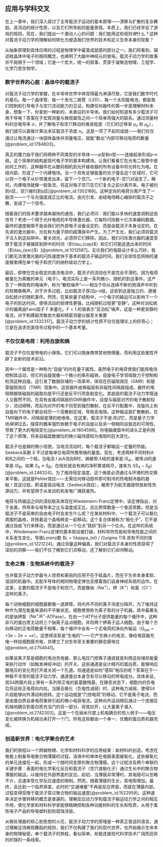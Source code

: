 ## 应用与学科交叉

在上一章中，我们深入探讨了主导载流子运动的基本原理——漂移与扩散的复杂舞蹈、其流动的统计性质，以及它们所导航的能量景观。本质上，我们已经学会了游戏的规则。现在，我们提出一个激动人心的问题：我们能用这些规则*做*什么？这种对载流子动力学的理解如何转化为塑造我们世界的技术和定义生命本身的现象？

从抽象原理到具体应用的过程是物理学中最富成就感的部分之一。我们将看到，描述硅晶体中电子的相同概念，也阐明了大脑中神经元的放电。载流子动力学的故事并不局限于一个领域；它是一个宏大、统一的叙事，贯穿于凝聚态物理、工程学、化学乃至生物学。

### 数字世界的心脏：晶体中的载流子

对载流子动力学的掌握，在半导体世界中体现得最为淋漓尽致，它是我们数字时代的基石。每一个晶体管、每一个发光二极管（LED）、每一个太阳能电池，都是我们控制和引导电子与空穴流动能力的见证。构建任何器件的第一步是理解材料本身。想象一下，你拿到一种新的、未表征的半导体。我们如何知道有多少载流子可用于导电？答案在于宏观测量与微观属性之间一个简单而强大的联系。通过测量材料的总电导率 $\sigma$，并了解电子和空穴移动的难易程度（它们的迁移率 $\mu_n$ 和 $\mu_p$），我们就可以直接计算出本征载流子浓度 $n_i$。这是一项了不起的成就——我们仅仅通过让电流通过一块固体晶体并测量电压，就能“数出”内部可移动电荷的数量[@problem_id:1784603]。

真正的魔力始于我们将两种不同类型的半导体——p型和n型——连接起来形成p-n结。这个简单的结构是现代电子学的基本构建块。让我们看看它在光电二极管中是如何工作的，这种器件在从数码相机到光纤接收器的所有设备中将光转化为电。在结内部，形成了一个内建电场。当一个具有足够能量的光子撞击这个区域时，它可以将一个电子从价带激发出来，留下一个空穴。一个新的电子-空穴对诞生了。瞬间，内建电场就像一股急流，将这对电子空穴在它们复合之前分离开来。电子被扫到n区，空穴被扫到p区[@problem_id:1302188]。这种定向的电荷分离产生了一股流——一个与光强度成正比的电流。由光引发、由结电场精心编排的载流子之舞，变成了一个信号。

随着我们的技术要求越来越快的通信，我们必须问：我们能以多快的速度调制这些信号？考虑一个用于光纤电缆的半导体激光器，它每秒闪烁数十亿次来编码数据。最终的速度极限不是由我们的外部电子设备设定的，而是由载流子本身设定的。在先进的激光器中，光在称为量子阱的超薄层中产生。为了产生光，我们必须将载流子注入到这些阱中。要关闭光，必须将它们移除。因此，我们闪烁激光器的速度受限于载流子被捕获到阱中的时间（$\\tau_{cap}$）和它们可能逃逸出来的时间（$\\tau_{esc}$）[@problem_id:1013587]。无论我们的电路设计多么巧妙，我们都无法使激光器的闪烁速度快于基本的载流子输运时间。我们全球信息网络的速度被束缚在单个电子和空穴的纳秒级动力学上。

最后，即使在完全稳定的直流电流中，载流子的流动也不是完全平滑的。因为电荷被量化为离散的单元（电子），电流实际上是一系列微小、随机的到达事件。这产生了一种固有的电噪声，称为“散粒噪声”——相当于你从连绵不断的雨滴声中听到的轻微嘶嘶声。对于许多过程，比如载流子穿过p-n结，这些到达是独立的、遵循泊松统计的随机事件。然而，在某些量子结构中，一个电子的输运可以影响下一个电子的到达时间，使得流动的规律性更强，比纯随机过程更“安静”。这种对泊松统计的偏离由Fano因子 $F$ 来量化。$F \lt 1$ 的值表示“亚泊松”噪声，这是一种更安静的电流，对于构建超灵敏放大器和精密测量仪器至关重要[@problem_id:1332317]。载流子动力学的统计性质不仅仅是理论上的好奇心；它是在追求完美信号过程中的一个基本考量。

### 不仅仅是电荷：利用自旋和熵

载流子不仅仅是带电的小弹珠。它们可以随身携带其他物理量，而利用这些属性开辟了全新的技术前沿。

其中一个属性是一种称为“自旋”的内在量子属性。虽然电子的电荷使我们能用电场控制其运动，但它的自旋就像一个微小的条形磁铁。自旋电子学领域致力于控制和检测这种自旋。这引发了数据存储的一场革命，体现在巨磁阻效应（GMR）和隧穿磁阻效应（TMR）现象中。这些器件由铁磁层和非磁性间隔层组成。器件的电阻根据铁磁层的磁取向是平行还是反平行而急剧变化。其底层的载流子动力学既迷人又截然不同。在具有金属间隔层的GMR器件中，自旋与磁层对齐的电子散射较少，流动顺畅，而反向对齐的电子则受到强烈散射。在反平行配置中，自旋向上和自旋向下的电子都会经历一个高散射区域，导致高电阻。这种输运是扩散散射。在TMR器件中，间隔层是薄的绝缘体。在这里，载流子不是*流过*它，而是量子力学地*隧穿*过去。隧穿的概率强烈依赖于电子的自旋以及另一侧相同自旋态的可用性，导致了更大的电阻变化[@problem_id:1804586]。你电脑硬盘中的读头正是利用了这个原理，将来自磁盘数据位的微小磁场感知为电阻的巨大变化。

载流子也是熵的微小信使。当电流流动时，每个载流子都输运一定量的热能。Seebeck系数 $S$ 不过是每单位电荷所携带熵的量度。现在，考虑两种不同材料A和B之间的一个结。当电流 $I$ 从A流向B时，熵被带*入*结的速率是 $I S_A$，被带*出*的速率是 $I S_B$。如果 $S_A \ne S_B$，在结处就会有熵的净积累或耗尽，速率为 $I(S_A - S_B)$ [@problem_id:246324]。为了维持恒定温度，这个熵差必须通过与环境的热交换来平衡。这就是Peltier效应——无需任何移动部件即可制冷的热电制冷器的基础！其逆过程，即温差驱动电流（Seebeck效应），被用于为航天器提供放射性热源动力，并有望用于从发动机和发电厂捕获废热。

电荷与热输运之间的深刻联系体现在Wiedemann-Franz定律中，该定律指出，对于金属，热导率与电导率之比与温度成正比，且比例常数是一个普适常数。但是当载流子不是简单的自由电子时会发生什么呢？在某些材料中，一个载流子可以极化周围的晶格，并拖着这个晶格畸变一起移动。这个复合体被称为“极化子”，它不是通过自由飞行来移动，而是通过从一个位点“跳跃”到另一个位点。在这样的系统中，Wiedemann-Franz定律的基本假设被打破。材料导热性能和导电性能之间的关系发生变化，导致Lorenz数 $L = \\kappa_{el} / (\\sigma T)$ 具有不同的值[@problem_id:1221224]。通过测量这种偏离，我们对载流子本身的性质获得了深刻的洞察——我们不仅了解到它们*在*移动，还了解到它们*如何*移动。

### 生命之舞：生物系统中的载流子

也许载流子动力学最令人惊奇和美丽的应用不在于硅晶片，而在于生命本身柔软、湿润的机器中。支配半导体的相同物理定律也支撑着我们自身神经系统的运作。在这里，主要的载流子不是电子和空穴，而是像钠（$\text{Na}^+$）、钾（$\text{K}^+$）和氯（$\text{Cl}^-$）这样的离子。

每个动物细胞的细胞膜都像一道屏障，将内外不同的离子浓度分隔开。为了维持这种作为潜在能量来源的不平衡状态，细胞使用称为离子泵的分子机器。其中最著名的是钠钾泵（$\text{Na}^+/\text{K}^+$-ATPase）。在由一个ATP分子提供能量的每个循环中，这种非凡的蛋白质主动将三个钠离子运*出*细胞，并将两个钾离子运*入*细胞。由于每个方向移动的正电荷数量不相等，每个循环中会有一个正电荷的净向外输运（$Q_{net} = +3e - 2e = +e$）。这使得该泵是“生电的”——它产生微小的电流，像给电容器充电一样给细胞膜充电，并建立了对生命至关重要的静息膜电位[@problem_id:2754641]。

如果说离子泵是细胞的电池充电器，那么电压门控离子通道就是利用这些储存能量来执行动作（如触发神经冲动）的开关。这些通道是设计精巧的蛋白质，能够响应膜电压的变化而打开或关闭一个孔道。但通道是如何“感知”电压的呢？答案在于一种极不寻常的载流子动力学。通道蛋白本身含有可以移动的带电成分。具体来说，其S4跨膜片段上带有一系列带正电的氨基酸残基。在静息状态下，细胞内的负电位将这些正电荷向内拉。当膜去极化（负电性减弱）时，这种电力减弱，使得S4片段能够向外滑动和扭转。这个运动就是“门控电荷”的移动。它不是离子电流，而是由蛋白质自身电荷重排引起的微小电容电流。这种向外运动随后通过一个连接区机械地耦合到蛋白质充当门的另一部分，将其拉开，让大量离子涌入[@problem_id:2742303]。这是一个在纳米尺度上机电耦合的惊人例子——电压变化被转换为机械功来打开一个门，所有这些都由一个单一、优雅的蛋白质机器完成。

### 创造新世界：电化学聚合的艺术

我们的旅程以一个跨越物理、化学和材料科学的应用结束：新材料的创造。考虑在电极上制备导电聚合物薄膜的过程。溶液中的单体在电极表面被氧化，这些被氧化的单元连接在一起，形成一个随时间变厚的聚合物薄膜。这个过程涉及两个串联的关键步骤：表面的电化学氧化反应和载流子（空穴或极化子）通过生长中的聚合物薄膜的输运，以维持在外部界面的反应。起初，当薄膜非常薄时，其电阻可以忽略不计，总速率受化学反应速度的限制。然而，随着薄膜的生长，其电阻增加。最终，会达到一个临界厚度，此时的“交通堵塞”不再是反应界面，而是在薄膜内部。过程变得受限于载流子穿过聚合物的输运速度[@problem_id:1522959]。这种速率决定步骤转移的概念是普遍的。理解反应动力学和载流子输运动力学之间的相互作用，使化学家和材料科学家能够精确控制各种功能材料的生长和性质，从用于柔性电子产品的导电塑料到防腐蚀涂层。

从微处理器的核心到思想的火花，载流子动力学的原理是一种真正普适的语言。通过理解这场微观舞蹈的规则，我们不仅构建了我们的现代世界，也开始揭示生命本身的物理秘密。单个载流子的旅程，看似简单，却是连接现代科学技术广阔而迥异的织锦的一条线索。